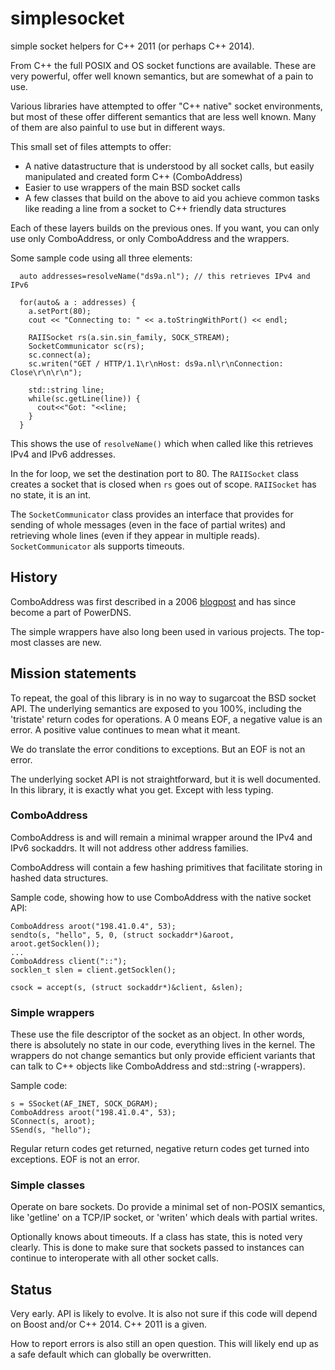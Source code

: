 # simplesocket
simple socket helpers for C++ 2011 (or perhaps C++ 2014).

From C++ the full POSIX and OS socket functions are available.  These are
very powerful, offer well known semantics, but are somewhat of a pain to
use. 

Various libraries have attempted to offer "C++ native" socket environments,
but most of these offer different semantics that are less well known. Many
of them are also painful to use but in different ways.

This small set of files attempts to offer:

* A native datastructure that is understood by all socket calls, but easily
  manipulated and created form C++ (ComboAddress)
* Easier to use wrappers of the main BSD socket calls
* A few classes that build on the above to aid you achieve common tasks like
  reading a line from a socket to C++ friendly data structures

Each of these layers builds on the previous ones. If you want, you can only
use only ComboAddress, or only ComboAddress and the wrappers.

Some sample code using all three elements:
```
  auto addresses=resolveName("ds9a.nl"); // this retrieves IPv4 and IPv6

  for(auto& a : addresses) {
    a.setPort(80);
    cout << "Connecting to: " << a.toStringWithPort() << endl;
    
    RAIISocket rs(a.sin.sin_family, SOCK_STREAM);
    SocketCommunicator sc(rs);
    sc.connect(a);
    sc.writen("GET / HTTP/1.1\r\nHost: ds9a.nl\r\nConnection: Close\r\n\r\n");

    std::string line;
    while(sc.getLine(line)) {
      cout<<"Got: "<<line;
    }
  }
```
This shows the use of `resolveName()` which when called like this retrieves
IPv4 and IPv6 addresses. 

In the for loop, we set the destination port to 80.  The `RAIISocket` class
creates a socket that is closed when `rs` goes out of scope. `RAIISocket`
has no state, it is an int.

The `SocketCommunicator` class provides an interface that provides for
sending of whole messages (even in the face of partial writes) and
retrieving whole lines (even if they appear in multiple reads).
`SocketCommunicator` als supports timeouts.


## History
ComboAddress was first described in a 2006
[blogpost](https://blog.netherlabs.nl/articles/2006/10/12/the-joys-of-mixing-c-and-c)
and has since become a part of PowerDNS. 

The simple wrappers have also long been used in various projects. The
top-most classes are new.

## Mission statements
To repeat, the goal of this library is in no way to sugarcoat the BSD socket
API. The underlying semantics are exposed to you 100%, including the
'tristate' return codes for operations. A 0 means EOF, a negative value is
an error. A positive value continues to mean what it meant.

We do translate the error conditions to exceptions. But an EOF is not an
error.

The underlying socket API is not straightforward, but it is well documented.
In this library, it is exactly what you get. Except with less typing.

### ComboAddress
ComboAddress is and will remain a minimal wrapper around the IPv4 and IPv6
sockaddrs. It will not address other address families.

ComboAddress will contain a few hashing primitives that facilitate storing
in hashed data structures. 

Sample code, showing how to use ComboAddress with the native socket API:
```
ComboAddress aroot("198.41.0.4", 53);
sendto(s, "hello", 5, 0, (struct sockaddr*)&aroot, aroot.getSocklen());
...
ComboAddress client("::");
socklen_t slen = client.getSocklen();

csock = accept(s, (struct sockaddr*)&client, &slen);
```


### Simple wrappers
These use the file descriptor of the socket as an object. In other words,
there is absolutely no state in our code, everything lives in the kernel.
The wrappers do not change semantics but only provide efficient variants
that can talk to C++ objects like ComboAddress and std::string (-wrappers).

Sample code:
```
s = SSocket(AF_INET, SOCK_DGRAM);
ComboAddress aroot("198.41.0.4", 53);
SConnect(s, aroot);
SSend(s, "hello");
```

Regular return codes get returned, negative return codes get turned into
exceptions. EOF is not an error.

### Simple classes
Operate on bare sockets. Do provide a minimal set of non-POSIX semantics,
like 'getline' on a TCP/IP socket, or 'writen' which deals with partial
writes.

Optionally knows about timeouts. If a class has state, this is noted very
clearly. This is done to make sure that sockets passed to instances can
continue to interoperate with all other socket calls.

## Status
Very early. API is likely to evolve. It is also not sure if this code will
depend on Boost and/or C++ 2014. C++ 2011 is a given.

How to report errors is also still an open question. This will likely end up
as a safe default which can globally be overwritten. 
